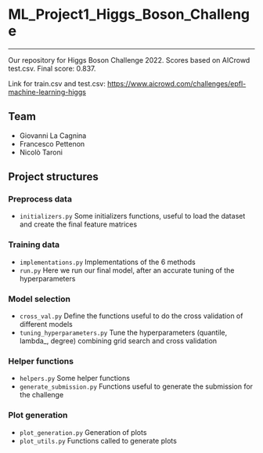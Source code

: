 # ML_Project1_Higgs_Boson_Challenge
***
Our repository for Higgs Boson Challenge 2022. Scores based on AICrowd test.csv. Final score: 0.837.

Link for train.csv and test.csv: https://www.aicrowd.com/challenges/epfl-machine-learning-higgs

## Team
* Giovanni La Cagnina
* Francesco Pettenon
* Nicolò Taroni

## Project structures

### Preprocess data
* `initializers.py` Some initializers functions, useful to load the dataset and create the final feature matrices

### Training data
* `implementations.py` Implementations of the 6 methods
* `run.py` Here we run our final model, after an accurate tuning of the hyperparameters

### Model selection
* `cross_val.py` Define the functions useful to do the cross validation of different models
* `tuning_hyperparameters.py` Tune the hyperparameters (quantile, lambda_, degree) combining grid search and cross validation

### Helper functions
* `helpers.py` Some helper functions
* `generate_submission.py` Functions useful to generate the submission for the challenge

### Plot generation
* `plot_generation.py` Generation of plots
* `plot_utils.py` Functions called to generate plots
